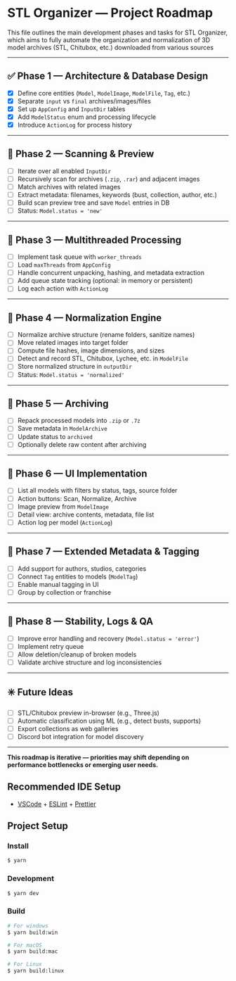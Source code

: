 # STL Organizer — Project Roadmap

This file outlines the main development phases and tasks for STL Organizer, which aims to fully automate the organization and normalization of 3D model archives (STL, Chitubox, etc.) downloaded from various sources

---

## ✅ Phase 1 — Architecture & Database Design

- [x] Define core entities (`Model`, `ModelImage`, `ModelFile`, `Tag`, etc.)
- [x] Separate `input` vs `final` archives/images/files
- [x] Set up `AppConfig` and `InputDir` tables
- [x] Add `ModelStatus` enum and processing lifecycle
- [x] Introduce `ActionLog` for process history

---

## 🚧 Phase 2 — Scanning & Preview

- [ ] Iterate over all enabled `InputDir`
- [ ] Recursively scan for archives (`.zip`, `.rar`) and adjacent images
- [ ] Match archives with related images
- [ ] Extract metadata: filenames, keywords (bust, collection, author, etc.)
- [ ] Build scan preview tree and save `Model` entries in DB
- [ ] Status: `Model.status = 'new'`

---

## 🚧 Phase 3 — Multithreaded Processing

- [ ] Implement task queue with `worker_threads`
- [ ] Load `maxThreads` from `AppConfig`
- [ ] Handle concurrent unpacking, hashing, and metadata extraction
- [ ] Add queue state tracking (optional: in memory or persistent)
- [ ] Log each action with `ActionLog`

---

## 🚧 Phase 4 — Normalization Engine

- [ ] Normalize archive structure (rename folders, sanitize names)
- [ ] Move related images into target folder
- [ ] Compute file hashes, image dimensions, and sizes
- [ ] Detect and record STL, Chitubox, Lychee, etc. in `ModelFile`
- [ ] Store normalized structure in `outputDir`
- [ ] Status: `Model.status = 'normalized'`

---

## 🚧 Phase 5 — Archiving

- [ ] Repack processed models into `.zip` or `.7z`
- [ ] Save metadata in `ModelArchive`
- [ ] Update status to `archived`
- [ ] Optionally delete raw content after archiving

---

## 🚧 Phase 6 — UI Implementation

- [ ] List all models with filters by status, tags, source folder
- [ ] Action buttons: Scan, Normalize, Archive
- [ ] Image preview from `ModelImage`
- [ ] Detail view: archive contents, metadata, file list
- [ ] Action log per model (`ActionLog`)

---

## 🔄 Phase 7 — Extended Metadata & Tagging

- [ ] Add support for authors, studios, categories
- [ ] Connect `Tag` entities to models (`ModelTag`)
- [ ] Enable manual tagging in UI
- [ ] Group by collection or franchise

---

## 🧪 Phase 8 — Stability, Logs & QA

- [ ] Improve error handling and recovery (`Model.status = 'error'`)
- [ ] Implement retry queue
- [ ] Allow deletion/cleanup of broken models
- [ ] Validate archive structure and log inconsistencies

---

## ✳️ Future Ideas

- [ ] STL/Chitubox preview in-browser (e.g., Three.js)
- [ ] Automatic classification using ML (e.g., detect busts, supports)
- [ ] Export collections as web galleries
- [ ] Discord bot integration for model discovery

---

**This roadmap is iterative — priorities may shift depending on performance bottlenecks or emerging user needs.**

## Recommended IDE Setup

- [VSCode](https://code.visualstudio.com/) + [ESLint](https://marketplace.visualstudio.com/items?itemName=dbaeumer.vscode-eslint) + [Prettier](https://marketplace.visualstudio.com/items?itemName=esbenp.prettier-vscode)

## Project Setup

### Install

```bash
$ yarn
```

### Development

```bash
$ yarn dev
```

### Build

```bash
# For windows
$ yarn build:win

# For macOS
$ yarn build:mac

# For Linux
$ yarn build:linux
```
